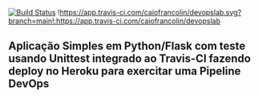 [![Build Status](https://app.travis-ci.com/caiofrancolin/devopslab.svg?branch=main)](https://app.travis-ci.com/caiofrancolin/devopslab)
!https://app.travis-ci.com/caiofrancolin/devopslab.svg?branch=main!:https://app.travis-ci.com/caiofrancolin/devopslab
## Aplicação Simples em Python/Flask com teste usando Unittest integrado ao Travis-CI fazendo deploy no Heroku para exercitar uma Pipeline DevOps